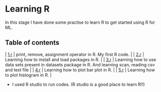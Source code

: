 # Learning R 
In this stage I have done some practise to learn R to get started using R for ML. 

## Table of contents
| [1.r](1.r) | print, remove, assignment operator in R. My first R code. |
| [2.r](2.r) | Learning how to install and load packages in R. |
| [3.r](3.r) | Learning how to use data sets present in datasets package in R. And learning scan, reading csv and text file |
| [4.r](4.r) | Learning how to plot bar plot in R. |
| [5.r](5.r) | Learning how to plot histogram in R. |

- I used R studio to run codes. (R studio is a good place to learn R!!)

